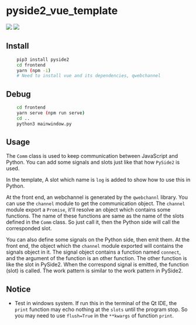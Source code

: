 # pyside2_vue_template
![](https://img.shields.io/badge/Test-OK-brightgreen) ![](https://img.shields.io/badge/PySide2-5.13.1-blue)

## Install
```bash
    pip3 install pyside2
    cd frontend
    yarn (npm -i)
    # Need to install vue and its dependencies, qwebchannel
```

## Debug

```bash
    cd frontend
    yarn serve (npm run serve)
    cd ..
    python3 mainwindow.py
```

## Usage

The `Comm` class is used to keep communication between JavaScript and Python. You can add some signals and slots just like that how `PySide2` is used. 

In the template, A slot which name is `log` is added to show how to use this in Python.

At the front end, an webchannel is generated by the `qwebchannl` library. You can use the `channel` module to get the communication object. The `channel` module export a `Promise`, it'll resolve an object which contains some functions. The name of these functions are same as the name of the slots defined in the `Comm` class. So just call it, then the Python side will call the corresponded slot.

You can also define some signals on the Python side, then emit them. At the front end, the object which the `channel` module exported will contains the signals object in it. The signal object contains a function named `connect`, and the argument of the function is an other function. The other function is like the slot in PySide2. When the correspond signal is emitted, the function (slot) is called. The work pattern is similar to the work pattern in PySide2.

## Notice

- Test in windows system. If run this in the terminal of the Qt IDE, the `print` function may echo nothing at the `slots` until the program stop. So you may need to use `flush=True` in the `**kwargs` of function `print`.
